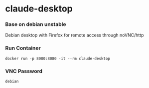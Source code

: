 # claude-desktop 

### Base on debian unstable

Debian desktop with Firefox for remote access through noVNC/http

### Run Container

```
docker run -p 8080:8080 -it --rm claude-desktop
```

### VNC Password

```
debian
```
